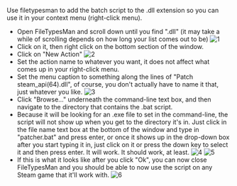 Use filetypesman to add the batch script to the .dll extension so you can use it in your context menu (right-click menu).

- Open FileTypesMan and scroll down until you find ".dll" (it may take a while of scrolling depends on how long your list comes out to be)
![1](https://github.com/user-attachments/assets/0cac90df-3b95-4a85-af40-2239d2c4a6ec)
- Click on it, then right click on the bottom section of the window.
- Click on "New Action"
![2](https://github.com/user-attachments/assets/bbb8c7c5-30fb-4be0-a599-5aaa554aa3ae)
- Set the action name to whatever you want, it does not affect what comes up in your right-click menu.
- Set the menu caption to something along the lines of "Patch steam_api(64).dll", of course, you don't actually have to name it that, just whatever you like.
![3](https://github.com/user-attachments/assets/c10dc3f6-88e8-41d6-9ddd-70560faaf488)
- Click "Browse..." underneath the command-line text box, and then navigate to the directory that contains the .bat script.
- Because it will be looking for an .exe file to set in the command-line, the script will not show up when you get to the directory it's in. Just click in the file name text box at the bottom of the window and type in "patcher.bat" and press enter, or once it shows up in the drop-down box after you start typing it in, just click on it or press the down key to select it and then press enter. It will work. It should work, at least.
![4](https://github.com/user-attachments/assets/c528999f-f660-43e4-9247-a2df68d1da18)
![5](https://github.com/user-attachments/assets/e717856c-461c-47ca-af2b-1126eff30cc3)
- If this is what it looks like after you click "Ok", you can now close FileTypesMan and you should be able to now use the script on any Steam game that it'll work with.
![6](https://github.com/user-attachments/assets/291b4eda-1e4e-430e-af0c-1a8351c1de33)
